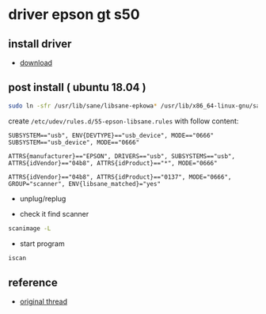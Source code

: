 # driver epson gt s50

## install driver

- [download](http://download.ebz.epson.net/dsc/search/01/search/searchModule)

## post install ( ubuntu 18.04 )

```sh
sudo ln -sfr /usr/lib/sane/libsane-epkowa* /usr/lib/x86_64-linux-gnu/sane
```

create `/etc/udev/rules.d/55-epson-libsane.rules` with follow content:

```
SUBSYSTEM=="usb", ENV{DEVTYPE}=="usb_device", MODE=="0666"
SUBSYSTEM=="usb_device", MODE=="0666"

ATTRS{manufacturer}=="EPSON", DRIVERS=="usb", SUBSYSTEMS=="usb", ATTRS{idVendor}=="04b8", ATTRS{idProduct}=="*", MODE="0666"

ATTRS{idVendor}=="04b8", ATTRS{idProduct}=="0137", MODE="0666", GROUP="scanner", ENV{libsane_matched}="yes"
```

- unplug/replug

- check it find scanner

```sh
scanimage -L
```

- start program

```sh
iscan
```

## reference

- [original thread](https://askubuntu.com/questions/1034528/epson-gt-s50-scanner-not-working-after-upgrade-to-18-04-from-16-04)
